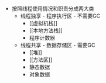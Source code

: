 - 按照线程使用情况和职责分成两大类
	- 线程独享 - 程序执行区 - 不需要GC
		- [[虚拟机栈]]
		- [[本地方法栈]]
		- 程序计数器
	- 线程共享 - 数据存储区 - 需要GC
		- [[堆]]
		- [[方法区]]
		- 静态数据
		- 对象数据